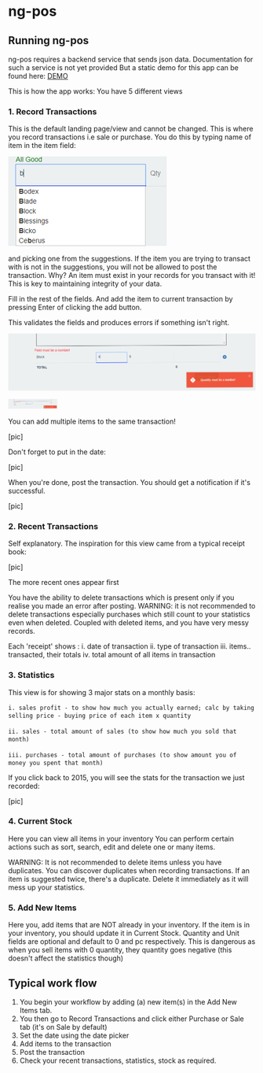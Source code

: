 # ng-pos
## Running ng-pos

ng-pos requires a backend service that sends json data.
Documentation for such a service is not yet provided
But a static demo for this app can be found here: [DEMO](https://ericnjuki.github.io/hemedisapp)

This is how the app works:
You have 5 different views

### 1. Record Transactions
This is the default landing page/view and cannot be changed.
This is where you record transactions i.e sale or purchase.
You do this by typing name of item in the item field:

![Suggested items](src/assets/docs-pics/item-suggestion.png)

and picking one from the suggestions. If the item you are trying to transact with is not in the suggestions, you will not be allowed to post the transaction. Why?
An item must exist in your records for you transact with it! This is key to maintaining integrity of your data.


Fill in the rest of the fields. And add the item to current transaction by pressing Enter of clicking the add button. 

This validates the fields and produces errors if something isn't right.

![Validation error](src/assets/docs-pics/error-field-must-be-number.png)

<img src="assets/docs-pics/error-field-must-be-number.png" height="20px" width="100px"/>

You can add multiple items to the same transaction!

[pic]

Don't forget to put in the date:

[pic]

When you're done, post the transaction. You should get a notification if it's successful.

[pic]

### 2. Recent Transactions
Self explanatory. The inspiration for this view came from a typical receipt book:

[pic]

The more recent ones appear first

You have the ability to delete transactions which is present only if you realise you made an error after posting.
WARNING: it is not recommended to delete transactions especially purchases which still count to your statistics even when deleted. Coupled with deleted items, and you have very messy records.

Each 'receipt' shows :
    i. date of transaction
    ii. type of transaction
    iii. items.. transacted, their totals
    iv. total amount of all items in transaction


### 3. Statistics
This view is for showing 3 major stats on a monthly basis:

    i. sales profit - to show how much you actually earned; calc by taking selling price - buying price of each item x quantity

    ii. sales - total amount of sales (to show how much you sold that month)

    iii. purchases - total amount of purchases (to show amount you of money you spent that month)

If you click back to 2015, you will see the stats for the transaction we just recorded:

[pic]

### 4. Current Stock
Here you can view all items in your inventory
You can perform certain actions such as sort, search, edit and delete one or many items.

WARNING: It is not recommended to delete items unless you have duplicates. You can discover duplicates when recording transactions. If an item is suggested twice, there's a duplicate. Delete it immediately as it will mess up your statistics.

### 5. Add New Items
Here you, add items that are NOT already in your inventory. If the item is in your inventory, you should update it in Current Stock.
Quantity and Unit fields are optional and default to 0 and pc respectively. This is dangerous as when you sell items with 0 quantity, they quantity goes negative (this doesn't affect the statistics though)

## Typical work flow
1. You begin your workflow by adding (a) new item(s) in the Add New Items tab.
2. You then go to Record Transactions and click either Purchase or Sale tab (it's on Sale by default)
3. Set the date using the date picker
4. Add items to the transaction
5. Post the transaction
6. Check your recent transactions, statistics, stock as required.

